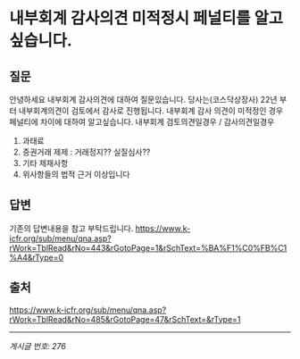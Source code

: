# 내부회계 감사의견 미적정시 페널티를 알고싶습니다.

## 질문
안녕하세요
내부회계 감사의견에 대하여 질문있습니다.
당사는(코스닥상장사) 22년 부터 내부회계의견이 검토에서 감사로 진행됩니다.
내부회계 감사 의견이 미적정인 경우 페널티에 차이에 대하여 알고싶습니다.
내부회계 검토의견일경우 / 감사의견일경우
1. 과태료
2. 증권거래 제제 : 거래정지?? 실질심사??
3. 기타 제재사항
4. 위사항들의 법적 근거
이상입니다

## 답변
기존의 답변내용을 참고 부탁드립니다.
https://www.k-icfr.org/sub/menu/qna.asp?rWork=TblRead&rNo=443&rGotoPage=1&rSchText=%BA%F1%C0%FB%C1%A4&rType=0

## 출처
https://www.k-icfr.org/sub/menu/qna.asp?rWork=TblRead&rNo=485&rGotoPage=47&rSchText=&rType=1

---
*게시글 번호: 276*
